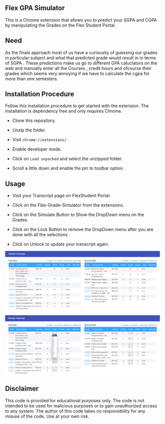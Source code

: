 ## Flex GPA Simulator

This is a Chrome extension that allows you to predict your SGPA and CGPA by manipulating the Grades on the Flex Student Portal.

## Need

As the finals approach most of us have a curiousity of guessing our grades in particular subject and what that predicted grade would
result in in terms of SGPA .
These predictions make us go to different GPA caluclators on the web and manually enter all the Courses , credit hours and ofcourse their grades
which seems very annoying if we have to calculate the cgpa for more than one semesters.

## Installation Procedure

Follow this installation procedure to get started with the extension. The installation is dependency free and only requires Chrome.

- Clone this repository.

- Unzip the folder.

- Visit `chrome://extensions/`.

- Enable developer mode.

- Click on `Load unpacked` and select the unzipped folder.

- Scroll a little down and enable the pin to toolbar option.



## Usage

- Visit your Transcript page on FlexStudent Portal.

- Click on the Flex-Grade-Simulator from the extensions.

- Click on the Simulate Button to Show the DropDown menu on the Grades.

- Click on the Lock Button to remove the DropDown menu after you are done with all the selections .

- Click on Unlock to update your transcript again.

![](images/image2.png)

![](images/image.png)

## Disclaimer

This code is provided for educational purposes only. The code is not intended to be used for malicious purposes or to gain unauthorized access to any system. The author of this code takes no responsibility for any misuse of the code. Use at your own risk.
